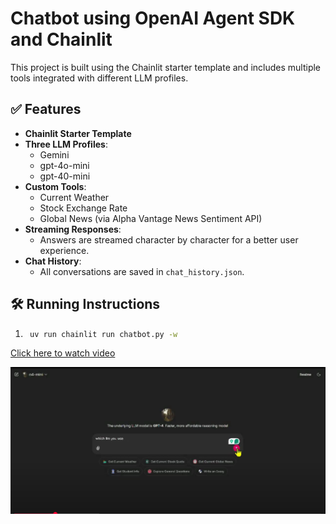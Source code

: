 # Chatbot using OpenAI Agent SDK and Chainlit

This project is built using the Chainlit starter template and includes multiple tools integrated with different LLM profiles.

## ✅ Features

- **Chainlit Starter Template** 
- **Three LLM Profiles**:
  - Gemini
  - gpt-4o-mini
  - gpt-40-mini
- **Custom Tools**:
  - Current Weather
  - Stock Exchange Rate
  - Global News (via Alpha Vantage News Sentiment API)
- **Streaming Responses**:
  - Answers are streamed character by character for a better user experience.
- **Chat History**:
  - All conversations are saved in `chat_history.json`.

## 🛠️ Running Instructions

1. ```bash
    uv run chainlit run chatbot.py -w  

[Click here to watch video](https://youtu.be/cgZN9VCvzNw)


![Image](image.png)